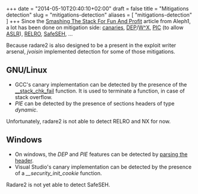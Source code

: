 +++
date = "2014-05-10T20:40:10+02:00"
draft = false
title = "Mitigations detection"
slug = "mitigations-detection"
aliases = [
	"mitigations-detection"
]
+++
Since the [Smashing The Stack For Fun And Profit]( http://insecure.org/stf/smashstack.html ) article from Aleph1, a lot has been done on mitigation side: [canaries]( https://en.wikipedia.org/wiki/Stack-smashing_protection#Canaries ), [DEP]( https://en.wikipedia.org/wiki/Data_Execution_Prevention )/[W^X]( https://en.wikipedia.org/wiki/NX_bit#Software_emulation_of_feature ), [PIC]( https://en.wikipedia.org/wiki/Position-independent_code ) (to allow [ASLR]( https://en.wikipedia.org/wiki/Address_space_layout_randomization )), [RELRO]( http://tk-blog.blogspot.fr/2009/02/relro-not-so-well-known-memory.html ), [SafeSEH]( http://msdn.microsoft.com/en-us/library/vstudio/9a89h429%28v=vs.100%29.aspx ), ...

Because radare2 is also designed to be a present in the exploit writer arsenal, *jvoisin* implemented detection for some of those mitigations.

## GNU/Linux
- GCC's canary implementation can be detected by the presence of the [__stack_chk_fail]( http://refspecs.linux-foundation.org/LSB_4.0.0/LSB-Core-generic/LSB-Core-generic/libc---stack-chk-fail-1.html ) function. It is used to terminate a function, in case of stack overflow.
- *PIE* can be detected by the presence of sections headers of type *dynamic*.

Unfortunately, radare2 is not able to detect RELRO and NX for now.

## Windows
- On windows, the *DEP* and *PIE* features can be detected by [parsing the header]( http://0xdabbad00.com/2013/09/02/file-scanner-web-app-part-3-of-5-yara-signatures/ ).
- Visual Studio's canary implementation can be detected by the presence of a *__security_init_cookie* function. 

Radare2 is not yet able to detect SafeSEH.
